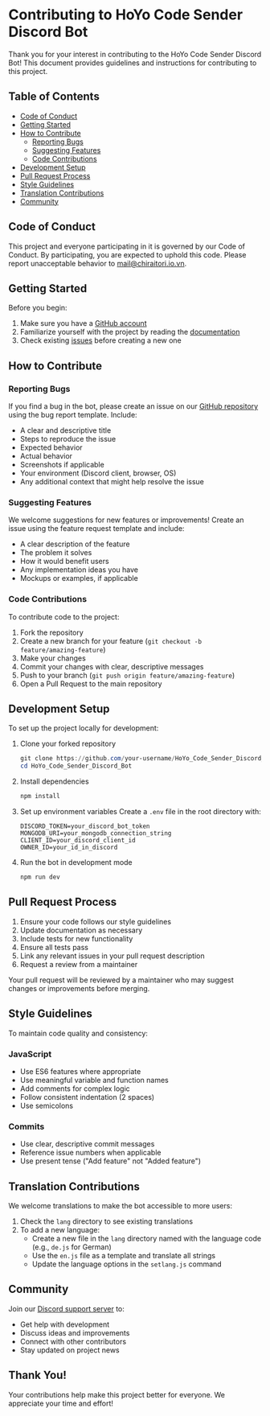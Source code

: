 # Contributing to HoYo Code Sender Discord Bot

Thank you for your interest in contributing to the HoYo Code Sender Discord Bot! This document provides guidelines and instructions for contributing to this project.

## Table of Contents

- [Code of Conduct](#code-of-conduct)
- [Getting Started](#getting-started)
- [How to Contribute](#how-to-contribute)
  - [Reporting Bugs](#reporting-bugs)
  - [Suggesting Features](#suggesting-features)
  - [Code Contributions](#code-contributions)
- [Development Setup](#development-setup)
- [Pull Request Process](#pull-request-process)
- [Style Guidelines](#style-guidelines)
- [Translation Contributions](#translation-contributions)
- [Community](#community)

## Code of Conduct

This project and everyone participating in it is governed by our Code of Conduct. By participating, you are expected to uphold this code. Please report unacceptable behavior to [mail@chiraitori.io.vn](mailto:mail@chiraitori.io.vn).

## Getting Started

Before you begin:

1. Make sure you have a [GitHub account](https://github.com/signup)
2. Familiarize yourself with the project by reading the [documentation](https://github.com/chiraitori/HoYo_Code_Sender_Discord_Bot/wiki)
3. Check existing [issues](https://github.com/chiraitori/HoYo_Code_Sender_Discord_Bot/issues) before creating a new one

## How to Contribute

### Reporting Bugs

If you find a bug in the bot, please create an issue on our [GitHub repository](https://github.com/chiraitori/HoYo_Code_Sender_Discord_Bot/issues) using the bug report template. Include:

- A clear and descriptive title
- Steps to reproduce the issue
- Expected behavior
- Actual behavior
- Screenshots if applicable
- Your environment (Discord client, browser, OS)
- Any additional context that might help resolve the issue

### Suggesting Features

We welcome suggestions for new features or improvements! Create an issue using the feature request template and include:

- A clear description of the feature
- The problem it solves
- How it would benefit users
- Any implementation ideas you have
- Mockups or examples, if applicable

### Code Contributions

To contribute code to the project:

1. Fork the repository
2. Create a new branch for your feature (`git checkout -b feature/amazing-feature`)
3. Make your changes
4. Commit your changes with clear, descriptive messages
5. Push to your branch (`git push origin feature/amazing-feature`)
6. Open a Pull Request to the main repository

## Development Setup

To set up the project locally for development:

1. Clone your forked repository
   ```powershell
   git clone https://github.com/your-username/HoYo_Code_Sender_Discord_Bot.git
   cd HoYo_Code_Sender_Discord_Bot
   ```

2. Install dependencies
   ```powershell
   npm install
   ```

3. Set up environment variables
   Create a `.env` file in the root directory with:
   ```
   DISCORD_TOKEN=your_discord_bot_token
   MONGODB_URI=your_mongodb_connection_string
   CLIENT_ID=your_discord_client_id
   OWNER_ID=your_id_in_discord
   ```

4. Run the bot in development mode
   ```powershell
   npm run dev
   ```

## Pull Request Process

1. Ensure your code follows our style guidelines
2. Update documentation as necessary
3. Include tests for new functionality
4. Ensure all tests pass
5. Link any relevant issues in your pull request description
6. Request a review from a maintainer

Your pull request will be reviewed by a maintainer who may suggest changes or improvements before merging.

## Style Guidelines

To maintain code quality and consistency:

### JavaScript

- Use ES6 features where appropriate
- Use meaningful variable and function names
- Add comments for complex logic
- Follow consistent indentation (2 spaces)
- Use semicolons

### Commits

- Use clear, descriptive commit messages
- Reference issue numbers when applicable
- Use present tense ("Add feature" not "Added feature")

## Translation Contributions

We welcome translations to make the bot accessible to more users:

1. Check the `lang` directory to see existing translations
2. To add a new language:
   - Create a new file in the `lang` directory named with the language code (e.g., `de.js` for German)
   - Use the `en.js` file as a template and translate all strings
   - Update the language options in the `setlang.js` command

## Community

Join our [Discord support server](https://dsc.gg/chiraitori-support) to:
- Get help with development
- Discuss ideas and improvements
- Connect with other contributors
- Stay updated on project news

## Thank You!

Your contributions help make this project better for everyone. We appreciate your time and effort!